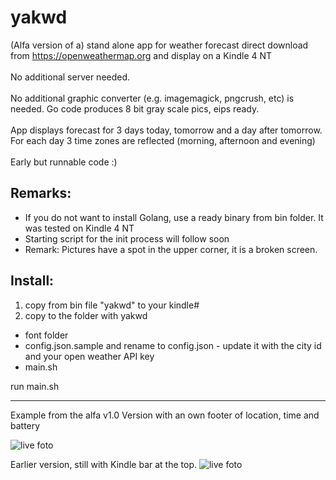 # yakwd

(Alfa version of a) stand alone app for weather forecast direct download from https://openweathermap.org and display on a Kindle 4 NT<br>
<br>No additional server needed.<br>
<br>No additional graphic converter (e.g. imagemagick, pngcrush, etc) is needed. Go code produces 8 bit gray scale pics, eips ready.<br>
<br>App displays forecast for 3 days today, tomorrow and a day after tomorrow. For each day 3 time zones are reflected (morning, afternoon and evening)<br>
<br>Early but runnable code :)<br>

Remarks:
---
* If you do not want to install Golang, use a ready binary from bin folder. It was tested on Kindle 4 NT
* Starting script for the init process will follow soon
* Remark: Pictures have a spot in the upper corner, it is a broken screen.

Install:
---
1) copy from bin file "yakwd" to your kindle#
2) copy to the folder with yakwd 
* font folder
* config.json.sample and rename to config.json - update it with the city id and your open weather API key
* main.sh 

run main.sh

---

Example from the alfa v1.0 Version with an own footer of location, time and battery

![live foto](https://github.com/petervflocke/yakwd/blob/master/Docs/kindle-live.jpg)
<br>

Earlier version, still with Kindle bar at the top.
![live foto](https://github.com/petervflocke/yakwd/blob/master/Docs/kindle-live-2.jpg)
